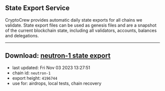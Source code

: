 ## State Export Service
CryptoCrew provides automatic daily state exports for all chains we validate. State export files can be used as genesis files and are a snapshot of the current blockchain state, including all validators, accounts, balances and delegations.

---
**Download: [neutron-1 state export](https://dl.ccvalidators.com/SERVICE/neutron/neutron-1_export_4196744.json)**
---

- last updated: Fri Nov 03 2023 13:27:51
- chain id: `neutron-1`
- export height: `4196744`
- use for: airdrops, local tests, chain recovery
